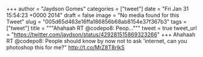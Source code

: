 
+++
author = "Jaydson Gomes"
categories = ["tweet"]
date = "Fri Jan 31 15:54:23 +0000 2014"
draft = false
image = "No media found for this Tweet"
slug = "005d65d463e16ffa186856b68ab8154e37f367b3"
tags = ["tweet"]
title = """Ahahaah RT @codepo8: Peop..."""
tweet = true
tweet_url = "https://twitter.com/jaydson/status/429281515869323266"
+++
Ahahaah RT @codepo8: People should know by now not to ask 'internet, can you photoshop this for me?" http://t.co/MrZ8T8rlkS
